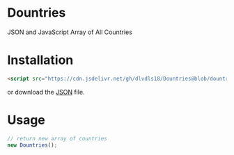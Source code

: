 # Dountries
JSON and JavaScript Array of All Countries

# Installation

```html
<script src="https://cdn.jsdelivr.net/gh/dlvdls18/Dountries@blob/dountries.js"></script>
```

or download the [JSON](https://cdn.jsdelivr.net/gh/dlvdls18/Dountries@blob/dountries.json) file.

# Usage

```js
// return new array of countries
new Dountries();
```
